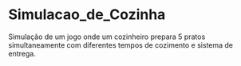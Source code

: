 # Simulacao_de_Cozinha
Simulação de um jogo onde um cozinheiro prepara 5 pratos simultaneamente com diferentes tempos de cozimento e sistema de entrega.
